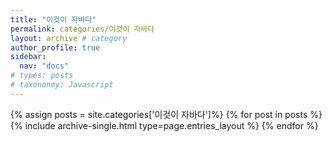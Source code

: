 ```yaml
---
title: "이것이 자바다"
permalink: categories/이것이 자바다
layout: archive # category
author_profile: true
sidebar:
  nav: "docs"
# types: posts
# taxononmy: Javascript
---
```


{% assign posts = site.categories['이것이 자바다']%}
{% for post in posts %}
  {% include archive-single.html type=page.entries_layout %}
{% endfor %}
